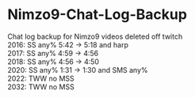 # Nimzo9-Chat-Log-Backup
Chat log backup for Nimzo9 videos deleted off twitch  
2016: SS any% 5:42 -> 5:18 and harp  
2017: SS any% 4:59 -> 4:56  
2018: SS any% 4:56 -> 4:50  
2020: SS any% 1:31 -> 1:30 and SMS any%  
2022: TWW no MSS  
2032: TWW no MSS  
